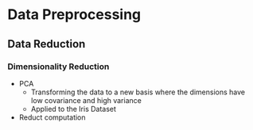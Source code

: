# Data Preprocessing

<!-- Data Cleansing -->
<!-- Data Transformation -->
## Data Reduction
### Dimensionality Reduction
* PCA
    * Transforming the data to a new basis where the dimensions have low covariance and high variance
    * Applied to the Iris Dataset
* Reduct computation  
